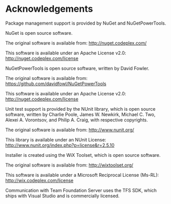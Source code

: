 # Acknowledgements #
Package management support is provided by NuGet and NuGetPowerTools.

NuGet is open source software.

The original software is available from:
   http://nuget.codeplex.com/

This software is available under an Apache License v2.0:
   http://nuget.codeplex.com/license

NuGetPowerTools is open source software, written by David Fowler.

The original software is available from:
   https://github.com/davidfowl/NuGetPowerTools

This software is available under an Apache License v2.0:
   http://nuget.codeplex.com/license

Unit test support is provided by the NUnit library, which is open 
source software, written by Charlie Poole, James W. Newkirk, Michael 
C. Two, Alexei A. Vorontsov, and Philip A. Craig, with respective 
copyrights.

The original software is available from:
   http://www.nunit.org/

This library is available under an NUnit License:
   http://www.nunit.org/index.php?p=license&r=2.5.10

Installer is created using the WiX Toolset, which is open source software.

The original software is available from:
   http://wixtoolset.org/

This software is available under a Microsoft Reciprocal License (Ms-RL):
   http://wix.codeplex.com/license

Communication with Team Foundation Server uses the TFS SDK, which ships with 
Visual Studio and is commercially licensed.